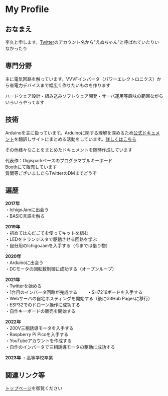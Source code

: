 # My Profile

## おなまえ

李久と申します。[Twitter](https://twitter.com/Nch_MOSFET)のアカウント名から"えぬちゃん"と呼ばれていたりいなかったり

## 専門分野

主に電気回路を触っています。VVVFインバータ（パワーエレクトロニクス）から省電力デバイスまで幅広く作りたいものを作ります

ハードウェア設計・組み込みソフトウェア開発・サーバ運用等趣味の範囲ながらいろいろやってます

## 技術

Arduinoを主に扱っています。Arduinoに関する理解を深めるため[公式ドキュメント](https://www.arduino.cc/reference/en/)を翻訳しサイトにまとめる活動をしています。[詳しくはこちら](https://github.com/Nch-Lab/docs/tree/ref/Arduino/ref)

その他様々なことをまとめたドキュメントを随時作成しています

代表作：Digisparkベースのプログラマブルキーボード  
[Booth](https://nch-mosfet.booth.pm/items/3342532)にて販売しています  
質問等ございましたらTwitterのDMまでどうぞ

## 遍歴

**2017年**  
・IchigoJamに出会う  
・BASIC言語を触る

**2019年**  
・初めてはんだごてを使ってキットを組む  
・LEDをトランジスタで駆動させる回路を学ぶ  
・自分用のIchigoJamを入手する（今までは借り物）

**2020年**  
・Arduinoに出会う  
・DCモータの回転数制御に成功する（オープンループ）

**2021年**  
・Twitterを始める  
・1台目のインバータ回路が完成する　　
・SH7216ボードを入手する  
・Webサーバの自宅ホスティングを開始する（後にGitHub Pagesに移行）  
・ESP32でのドローン操作に成功する  
・自作キーボードの販売を開始する

**2022年**  
・200V三相誘導モータを入手する  
・Raspberry Pi Picoを入手する  
・YouTubeアカウントを作成する  
・自作のインバータで三相誘導モータの駆動に成功する

**2023年**
・高等学校卒業

## 関連リンク等

[トップページ](../README.md#外部リンク)を御覧ください
